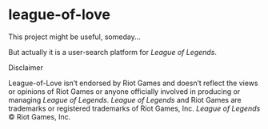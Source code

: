 # league-of-love


This project might be useful, someday...

But actually it is a user-search platform for <i>League of Legends</i>.

Disclaimer

League-of-Love isn’t endorsed by Riot Games and doesn’t reflect the views or opinions of Riot Games or anyone officially 
involved in producing or managing <i>League of Legends</i>. <i>League of Legends</i> and Riot Games are trademarks or
 registered trademarks of Riot Games, Inc. <i>League of Legends</i> © Riot Games, Inc.